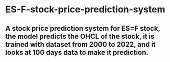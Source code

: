 # ES-F-stock-price-prediction-system

## A stock price prediction system for ES=F stock, the model predicts the OHCL of the stock, it is trained with dataset from 2000 to 2022, and it looks at 100 days data to make it prediction.
